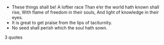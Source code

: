  - These things shall be! A loftier race Than e’er the world hath known shall rise, With flame of freedom in their souls, And light of knowledge in their eyes.
 - It is great to get praise from the lips of taciturnity.
 - No seed shall perish which the soul hath sown.

3 quotes